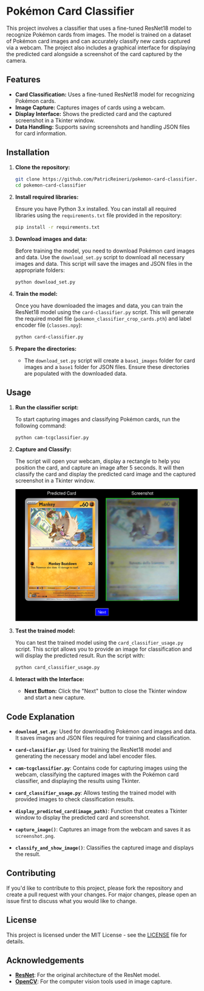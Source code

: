 # Pokémon Card Classifier

This project involves a classifier that uses a fine-tuned ResNet18 model to recognize Pokémon cards from images. The model is trained on a dataset of Pokémon card images and can accurately classify new cards captured via a webcam. The project also includes a graphical interface for displaying the predicted card alongside a screenshot of the card captured by the camera.

## Features

- **Card Classification:** Uses a fine-tuned ResNet18 model for recognizing Pokémon cards.
- **Image Capture:** Captures images of cards using a webcam.
- **Display Interface:** Shows the predicted card and the captured screenshot in a Tkinter window.
- **Data Handling:** Supports saving screenshots and handling JSON files for card information.

## Installation

1. **Clone the repository:**

    ```bash
    git clone https://github.com/PatricReineri/pokemon-card-classifier.git
    cd pokemon-card-classifier
    ```

2. **Install required libraries:**

    Ensure you have Python 3.x installed. You can install all required libraries using the `requirements.txt` file provided in the repository:

    ```bash
    pip install -r requirements.txt
    ```

3. **Download images and data:**

    Before training the model, you need to download Pokémon card images and data. Use the `download_set.py` script to download all necessary images and data. This script will save the images and JSON files in the appropriate folders:

    ```bash
    python download_set.py
    ```

4. **Train the model:**

    Once you have downloaded the images and data, you can train the ResNet18 model using the `card-classifier.py` script. This will generate the required model file (`pokemon_classifier_crop_cards.pth`) and label encoder file (`classes.npy`):

    ```bash
    python card-classifier.py
    ```

5. **Prepare the directories:**

    - The `download_set.py` script will create a `base1_images` folder for card images and a `base1` folder for JSON files. Ensure these directories are populated with the downloaded data.

## Usage

1. **Run the classifier script:**

    To start capturing images and classifying Pokémon cards, run the following command:

    ```bash
    python cam-tcgclassifier.py
    ```

2. **Capture and Classify:**

    The script will open your webcam, display a rectangle to help you position the card, and capture an image after 5 seconds. It will then classify the card and display the predicted card image and the captured screenshot in a Tkinter window.

    ![Webcam Capture](w1.png)

4. **Test the trained model:**

    You can test the trained model using the `card_classifier_usage.py` script. This script allows you to provide an image for classification and will display the predicted result. Run the script with:

    ```bash
    python card_classifier_usage.py
    ```

5. **Interact with the Interface:**

    - **Next Button:** Click the "Next" button to close the Tkinter window and start a new capture.

## Code Explanation

- **`download_set.py`**: Used for downloading Pokémon card images and data. It saves images and JSON files required for training and classification.

- **`card-classifier.py`**: Used for training the ResNet18 model and generating the necessary model and label encoder files.

- **`cam-tcgclassifier.py`**: Contains code for capturing images using the webcam, classifying the captured images with the Pokémon card classifier, and displaying the results using Tkinter.

- **`card_classifier_usage.py`**: Allows testing the trained model with provided images to check classification results.

- **`display_predicted_card(image_path)`**: Function that creates a Tkinter window to display the predicted card and screenshot.

- **`capture_image()`**: Captures an image from the webcam and saves it as `screenshot.png`.

- **`classify_and_show_image()`**: Classifies the captured image and displays the result.

## Contributing

If you'd like to contribute to this project, please fork the repository and create a pull request with your changes. For major changes, please open an issue first to discuss what you would like to change.

## License

This project is licensed under the MIT License - see the [LICENSE](LICENSE) file for details.

## Acknowledgements

- **[ResNet](https://arxiv.org/abs/1512.03385)**: For the original architecture of the ResNet model.
- **[OpenCV](https://opencv.org/)**: For the computer vision tools used in image capture.



